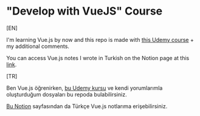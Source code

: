 # "Develop with VueJS" Course
[EN]


I'm learning Vue.js by now and this repo is made with [this Udemy course](https://www.udemy.com/course/vuejs-2-the-complete-guide/) + my additional comments.

You can access Vue.js notes I wrote in Turkish on the Notion page at this [link](https://nafair.notion.site/Udemy-Vue-1a3cfaa680e4456aa90a5481a5857a9c).

[TR]


Ben Vue.js öğrenirken, [bu Udemy kursu](https://www.udemy.com/course/vuejs-2-the-complete-guide/) ve kendi yorumlarımla oluşturduğum dosyaları bu repoda bulabilirsiniz.

[Bu Notion](https://nafair.notion.site/Udemy-Vue-1a3cfaa680e4456aa90a5481a5857a9c) sayfasından da Türkçe Vue.js notlarıma erişebilirsiniz.
